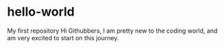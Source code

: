 # hello-world
My first repository
Hi Githubbers, I am pretty new to the coding world, and am very excited to start on this journey. 
